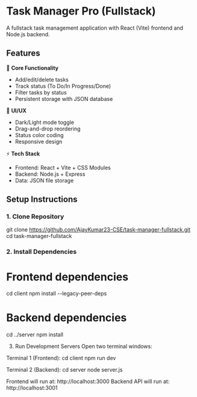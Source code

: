 # Task Manager Pro (Fullstack)

A fullstack task management application with React (Vite) frontend and Node.js backend.

## Features

🚀 **Core Functionality**
- Add/edit/delete tasks
- Track status (To Do/In Progress/Done)
- Filter tasks by status
- Persistent storage with JSON database

🎨 **UI/UX**
- Dark/Light mode toggle
- Drag-and-drop reordering
- Status color coding
- Responsive design

⚡ **Tech Stack**
- Frontend: React + Vite + CSS Modules
- Backend: Node.js + Express
- Data: JSON file storage

## Setup Instructions

### 1. Clone Repository
git clone https://github.com/AjayKumar23-CSE/task-manager-fullstack.git
cd task-manager-fullstack

### 2. Install Dependencies
# Frontend dependencies
cd client
npm install --legacy-peer-deps


# Backend dependencies
cd ../server
npm install

3. Run Development Servers
Open two terminal windows:

Terminal 1 (Frontend):
cd client
npm run dev

Terminal 2 (Backend):
cd server
node server.js

Frontend will run at: http://localhost:3000
Backend API will run at: http://localhost:3001